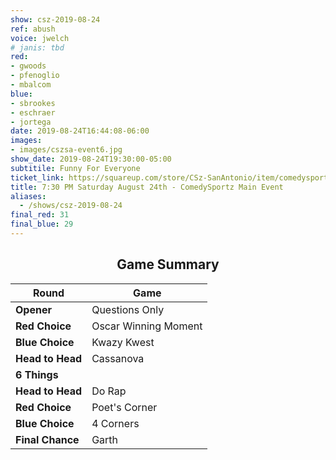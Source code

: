 ```yaml
---
show: csz-2019-08-24
ref: abush
voice: jwelch
# janis: tbd
red:
- gwoods
- pfenoglio
- mbalcom
blue:
- sbrookes
- eschraer
- jortega
date: 2019-08-24T16:44:08-06:00
images:
- images/cszsa-event6.jpg
show_date: 2019-08-24T19:30:00-05:00
subtitile: Funny For Everyone
ticket_link: https://squareup.com/store/CSz-SanAntonio/item/comedysportz-saturday-august-th-2
title: 7:30 PM Saturday August 24th - ComedySportz Main Event
aliases:
  - /shows/csz-2019-08-24
final_red: 31
final_blue: 29
---
```


<center>

## Game Summary

| **Round** | **Game** |
|--------------|------|
| **Opener**       |Questions Only|
| **Red Choice**   |Oscar Winning Moment|
| **Blue Choice**  |Kwazy Kwest|
| **Head to Head** |Cassanova|
| **6 Things**     |      |
| **Head to Head** |Do Rap|
| **Red Choice**   |Poet's Corner|
| **Blue Choice**  |4 Corners|
| **Final Chance** |Garth


</center>
